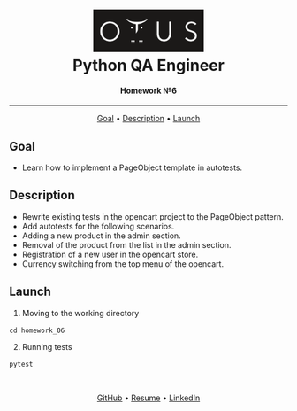 <h1 align="center">
  <a href="https://otus.ru/lessons/avtomatizaciya-web-testirovaniya/">
    <img src="../readme/otus.png"
    alt="Otus" width="200">
  </a>
  <br>
   Python QA Engineer
  <br>
</h1>

<h4 align="center">
    Homework №6
</h4>
<hr>

<p align="center">
  <a href="#goal">Goal</a> •
  <a href="#description">Description</a> •
  <a href="#launch">Launch</a>
</p>


## Goal
- Learn how to implement a PageObject template in autotests.


## Description
- Rewrite existing tests in the opencart project to the PageObject pattern.
- Add autotests for the following scenarios.
- Adding a new product in the admin section.
- Removal of the product from the list in the admin section.
- Registration of a new user in the opencart store.
- Currency switching from the top menu of the opencart.


## Launch
1. Moving to the working directory
```shell script
cd homework_06
```

2. Running tests
```shell script
pytest
```


<br>
<p align="center">
  <a href="https://github.com/Kazzila">GitHub</a> •
  <a href="https://kazzila.github.io/resume/">Resume</a> •
  <a href="https://www.linkedin.com/in/i-kazakov/">LinkedIn</a>
</p>